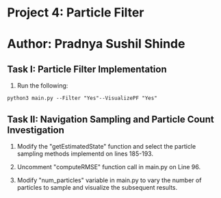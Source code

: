 # Project 4: Particle Filter
# Author: Pradnya Sushil Shinde

## Task I: Particle Filter Implementation

1. Run the following: 
```
python3 main.py --Filter "Yes"--VisualizePF "Yes" 

```

## Task II: Navigation Sampling and Particle Count Investigation

1. Modify the "getEstimatedState" function and select the particle sampling methods implementd on lines 185-193.

2. Uncomment "computeRMSE" function call in main.py on Line 96. 

3. Modify "num_particles" variable in main.py to vary the number of particles to sample and visualize the subsequent results. 

